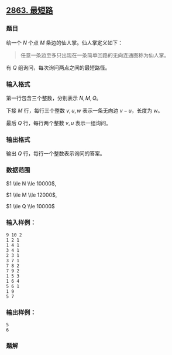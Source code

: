 ## [2863\. 最短路](https://www.acwing.com/problem/content/2866/)

### 题目

给一个 $N$ 个点 $M$ 条边的仙人掌。仙人掌定义如下：

> 任意一条边至多只出现在一条简单回路的无向连通图称为仙人掌。

有 $Q$ 组询问，每次询问两点之间的最短路径。

### 输入格式

第一行包含三个整数，分别表示 $N,M,Q$。

下接 $M$ 行，每行三个整数 $v,u,w$ 表示一条无向边 $v-u$，长度为 $w$。

最后 $Q$ 行，每行两个整数 $v,u$ 表示一组询问。

### 输出格式

输出 $Q$ 行，每行一个整数表示询问的答案。

### 数据范围

$1 \\le N \\le 10000$,

$1 \\le M \\le 12000$,

$1 \\le Q \\le 10000$

### 输入样例：

```
9 10 2
1 2 1
1 4 1
3 4 1
2 3 1
3 7 1
7 8 2
7 9 2
1 5 3
1 6 4
5 6 1
1 9
5 7
```

### 输出样例：

```
5
6
```

### 题解

